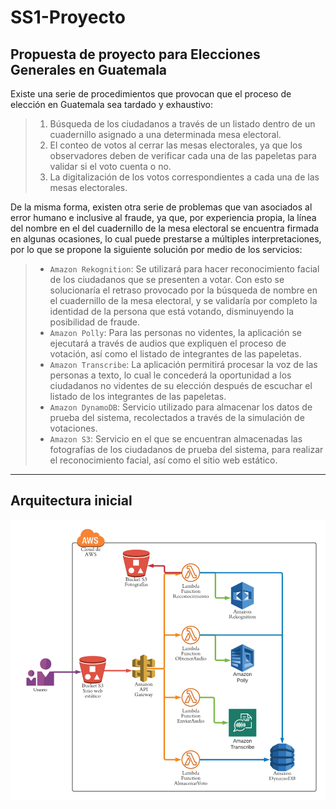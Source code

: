 # SS1-Proyecto
## Propuesta de proyecto para Elecciones Generales en Guatemala

Existe una serie de procedimientos que provocan que el proceso de elección en Guatemala sea tardado y exhaustivo:
>1. Búsqueda de los ciudadanos a través de un listado dentro de un cuadernillo asignado a una determinada mesa electoral.
>2. El conteo de votos al cerrar las mesas electorales, ya que los observadores deben de verificar cada una de las papeletas para validar si el voto cuenta o no.
>3. La digitalización de los votos correspondientes a cada una de las mesas electorales.


De la misma forma, existen otra serie de problemas que van asociados al error humano e inclusive al fraude, ya que, por experiencia propia, la línea del nombre en el del cuadernillo de la mesa electoral se encuentra firmada en algunas ocasiones, lo cual puede prestarse a múltiples interpretaciones, por lo que se propone la siguiente solución por medio de los servicios:
> - `Amazon Rekognition`: Se utilizará para hacer reconocimiento facial de los ciudadanos que se presenten a votar. Con esto se solucionaría el retraso provocado por la búsqueda de nombre en el cuadernillo de la mesa electoral, y se validaría por completo la identidad de la persona que está votando, disminuyendo la posibilidad de fraude.
> - `Amazon Polly`: Para las personas no videntes, la aplicación se ejecutará a través de audios que expliquen el proceso de votación, así como el listado de integrantes de las papeletas.
> - `Amazon Transcribe`: La aplicación permitirá procesar la voz de las personas a texto, lo cual le concederá la oportunidad a los ciudadanos no videntes de su elección después de escuchar el listado de los integrantes de las papeletas.
> - `Amazon DynamoDB`: Servicio utilizado para almacenar los datos de prueba del sistema, recolectados a través de la simulación de votaciones.
> - `Amazon S3`: Servicio en el que se encuentran almacenadas las fotografías de los ciudadanos de prueba del sistema, para realizar el reconocimiento facial, así como el sitio web estático.

---

## Arquitectura inicial
![Arquitectura Inicial](https://github.com/KimEd05/SS1-Proyecto/blob/main/Arquitectura%20Inicial.png?raw=true "Arquitectura Inicial")
